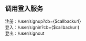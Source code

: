 ## 调用登入服务

注册：/user/signup?cb={$callbackurl}  
登入：/user/signin?cb={$callbackurl}  
登出：/user/signout  